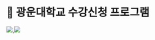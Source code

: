 # 📖 광운대학교 수강신청 프로그램 

<img src="https://img.shields.io/badge/-MariDB-lightgrey">,<img src="https://img.shields.io/badge/-C#-blue">
